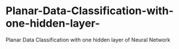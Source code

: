 # Planar-Data-Classification-with-one-hidden-layer-
Planar Data Classification with one hidden layer of Neural Network 

